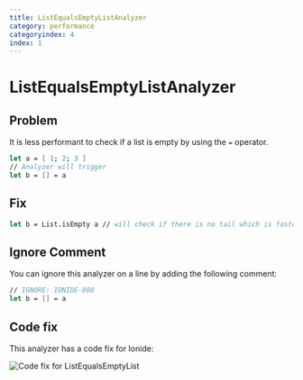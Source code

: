```yaml
---
title: ListEqualsEmptyListAnalyzer
category: performance
categoryindex: 4
index: 1
---
```


# ListEqualsEmptyListAnalyzer

## Problem

It is less performant to check if a list is empty by using the `=` operator.

```fsharp
let a = [ 1; 2; 3 ]
// Analyzer will trigger
let b = [] = a
```

## Fix

```fsharp
let b = List.isEmpty a // will check if there is no tail which is faster than the equality check.
```

## Ignore Comment

You can ignore this analyzer on a line by adding the following comment:

```fsharp
// IGNORE: IONIDE-008
let b = [] = a
```

## Code fix

This analyzer has a code fix for Ionide:

![Code fix for ListEqualsEmptyList](../img/ListEqualsEmptyListAnalyzer.gif)